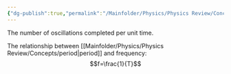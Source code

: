 ```yaml
---
{"dg-publish":true,"permalink":"/Mainfolder/Physics/Physics Review/Concepts/frequency/"}
---
```


The number of oscillations completed per unit time. 

The relationship between [[Mainfolder/Physics/Physics Review/Concepts/period\|period]] and frequency:
$$f=\frac{1}{T}$$